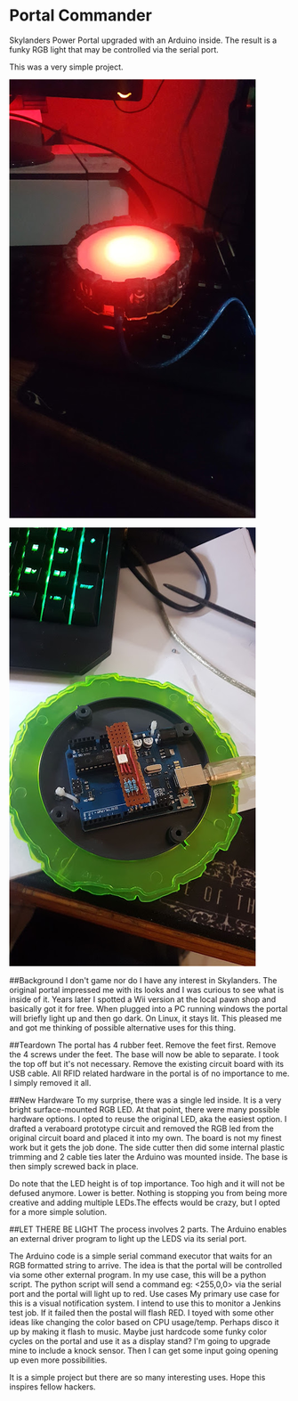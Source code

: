 # Portal Commander
Skylanders Power Portal upgraded with an Arduino inside.
The result is a funky RGB light that may be controlled via the serial port.  

This was a very simple project. 

![Alt text](images/pic1.jpg?raw=true "Prototype1")

![Alt text](images/pic2.jpg?raw=true "Prototype1")

##Background
I don't game nor do I have any interest in Skylanders. The original portal impressed me with its looks and I was curious to see what is inside of it.
Years later I spotted a Wii version at the local pawn shop and basically got it for free. When plugged into a PC running windows the portal will briefly light up and then go dark. On Linux, it stays lit. This pleased me and got me thinking of possible alternative uses for this thing.

##Teardown
The portal has 4 rubber feet. Remove the feet first. Remove the 4 screws under the feet. The base will now be able to separate. I took the top off but it's not necessary. Remove the existing circuit board with its USB cable. All RFID related hardware in the portal is of no importance to me. I simply removed it all.

##New Hardware
To my surprise, there was a single led inside. It is a very bright surface-mounted RGB LED. At that point, there were many possible hardware options. I opted to reuse the original LED, aka the easiest option. I drafted a veraboard prototype circuit and removed the RGB led from the original circuit board and placed it into my own. The board is not my finest work but it gets the job done. The side cutter then did some internal plastic trimming and 2 cable ties later the Arduino was mounted inside. The base is then simply screwed back in place.

Do note that the LED height is of top importance. Too high and it will not be defused anymore. Lower is better. Nothing is stopping you from being more creative and adding multiple LEDs.The effects would be crazy, but I opted for a more simple solution.

##LET THERE BE LIGHT
The process involves 2 parts. The Arduino enables an external driver program to light up the LEDS via its serial port. 

The Arduino code is a simple serial command executor that waits for an RGB formatted string to arrive. The idea is that the portal will be controlled via some other external program. In my use case, this will be a python script. The python script will send a command  eg: <255,0,0> via the serial port and the portal will light up to red.
Use cases
My primary use case for this is a visual notification system. I intend to use this to monitor a Jenkins test job. If it failed then the postal will flash RED.
I toyed with some other ideas like changing the color based on CPU usage/temp. Perhaps disco it up by making it flash to music. Maybe just hardcode some funky color cycles on the portal and use it as a display stand? I'm going to upgrade mine to include a knock sensor. Then I can get some input going opening up even more possibilities.

It is a simple project but there are so many interesting uses. Hope this inspires fellow hackers.


